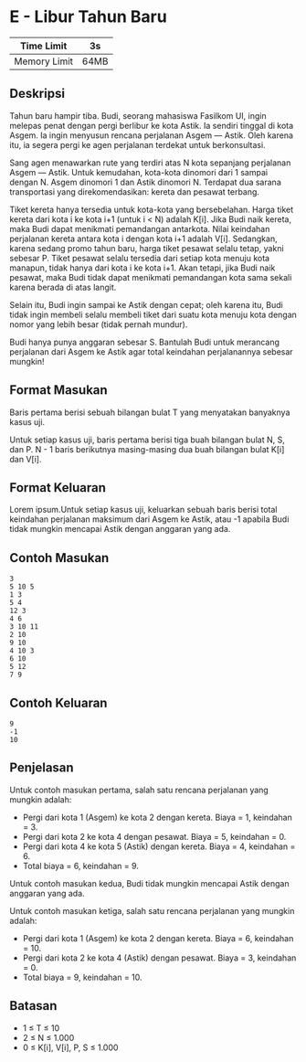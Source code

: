 # E - Libur Tahun Baru

| Time Limit   | 3s   |
|--------------|------|
| Memory Limit | 64MB |

## Deskripsi

Tahun baru hampir tiba. Budi, seorang mahasiswa Fasilkom UI, ingin melepas penat dengan pergi berlibur ke kota Astik. Ia sendiri tinggal di kota Asgem. Ia ingin menyusun rencana perjalanan Asgem — Astik. Oleh karena itu, ia segera pergi ke agen perjalanan terdekat untuk berkonsultasi.

Sang agen menawarkan rute yang terdiri atas N kota sepanjang perjalanan Asgem — Astik. Untuk kemudahan, kota-kota dinomori dari 1 sampai dengan N. Asgem dinomori 1 dan Astik dinomori N. Terdapat dua sarana transportasi yang direkomendasikan: kereta dan pesawat terbang.

Tiket kereta hanya tersedia untuk kota-kota yang bersebelahan. Harga tiket kereta dari kota i ke kota i+1 (untuk i < N) adalah K[i]. Jika Budi naik kereta, maka Budi dapat menikmati pemandangan antarkota. Nilai keindahan perjalanan kereta antara kota i dengan kota i+1 adalah V[i]. Sedangkan, karena sedang promo tahun baru, harga tiket pesawat selalu tetap, yakni sebesar P. Tiket pesawat selalu tersedia dari setiap kota menuju kota manapun, tidak hanya dari kota i ke kota i+1. Akan tetapi, jika Budi naik pesawat, maka Budi tidak dapat menikmati pemandangan kota sama sekali karena berada di atas langit.

Selain itu, Budi ingin sampai ke Astik dengan cepat; oleh karena itu, Budi tidak ingin membeli selalu membeli tiket dari suatu kota menuju kota dengan nomor yang lebih besar (tidak pernah mundur).

Budi hanya punya anggaran sebesar S. Bantulah Budi untuk merancang perjalanan dari Asgem ke Astik agar total keindahan perjalanannya sebesar mungkin!

## Format Masukan

Baris pertama berisi sebuah bilangan bulat T yang menyatakan banyaknya kasus uji.

Untuk setiap kasus uji, baris pertama berisi tiga buah bilangan bulat N, S, dan P. N - 1 baris berikutnya masing-masing dua buah bilangan bulat K[i] dan V[i].

## Format Keluaran

Lorem ipsum.Untuk setiap kasus uji, keluarkan sebuah baris berisi total keindahan perjalanan maksimum dari Asgem ke Astik, atau -1 apabila Budi tidak mungkin mencapai Astik dengan anggaran yang ada.

## Contoh Masukan

    3
    5 10 5
    1 3
    5 4
    12 3
    4 6
    3 10 11
    2 10
    9 10
    4 10 3
    6 10
    5 12
    7 9

## Contoh Keluaran

    9
    -1
    10

## Penjelasan

Untuk contoh masukan pertama, salah satu rencana perjalanan yang mungkin adalah:

- Pergi dari kota 1 (Asgem) ke kota 2 dengan kereta. Biaya = 1, keindahan = 3.
- Pergi dari kota 2 ke kota 4 dengan pesawat. Biaya = 5, keindahan = 0.
- Pergi dari kota 4 ke kota 5 (Astik) dengan kereta. Biaya = 4, keindahan = 6.
- Total biaya = 6, keindahan = 9.

Untuk contoh masukan kedua, Budi tidak mungkin mencapai Astik dengan anggaran yang ada.

Untuk contoh masukan ketiga, salah satu rencana perjalanan yang mungkin adalah:

- Pergi dari kota 1 (Asgem) ke kota 2 dengan kereta. Biaya = 6, keindahan = 10.
- Pergi dari kota 2 ke kota 4 (Astik) dengan pesawat. Biaya = 3, keindahan = 0.
- Total biaya = 9, keindahan = 10.

## Batasan

- 1 ≤ T ≤ 10
- 2 ≤ N ≤ 1.000
- 0 ≤ K[i], V[i], P, S ≤ 1.000
